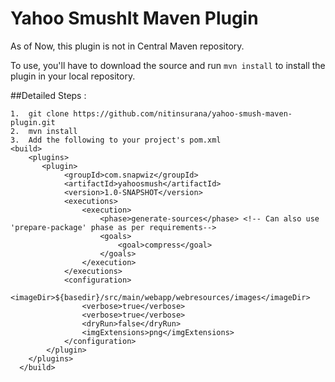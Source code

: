 Yahoo SmushIt Maven Plugin
==========================

As of Now, this plugin is not in Central Maven repository. 

To use, you'll have to download the source 
and run `mvn install` to install the plugin in your local repository.

##Detailed Steps :
```
1.  git clone https://github.com/nitinsurana/yahoo-smush-maven-plugin.git
2.  mvn install
3.  Add the following to your project's pom.xml
<build>
    <plugins>
       <plugin>
            <groupId>com.snapwiz</groupId>
            <artifactId>yahoosmush</artifactId>
            <version>1.0-SNAPSHOT</version>
            <executions>
                <execution>
                    <phase>generate-sources</phase> <!-- Can also use 'prepare-package' phase as per requirements-->
                    <goals>
                        <goal>compress</goal>
                    </goals>
                </execution>
            </executions>
            <configuration>
                <imageDir>${basedir}/src/main/webapp/webresources/images</imageDir>
                <verbose>true</verbose>
                <verbose>true</verbose>
                <dryRun>false</dryRun>
                <imgExtensions>png</imgExtensions>
            </configuration>
        </plugin>
    </plugins>
  </build>
```
